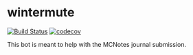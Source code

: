 # wintermute

[![Build Status](https://travis-ci.org/MCNotes/wintermute.svg?branch=master)](https://travis-ci.org/MCNotes/wintermute)
[![codecov](https://codecov.io/gh/MCNotes/wintermute/branch/master/graph/badge.svg)](https://codecov.io/gh/MCNoyes/wintermute)

This bot is meant to help with the MCNotes journal submission. 
